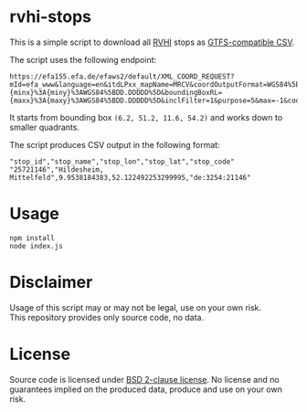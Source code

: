 # rvhi-stops

This is a simple script to download all [RVHI](http://www.rvhi-hildesheim.de) stops as [GTFS-compatible CSV](https://developers.google.com/transit/gtfs/reference/stops-file).

The script uses the following endpoint:

```
https://efa155.efa.de/efaws2/default/XML_COORD_REQUEST?mId=efa_www&language=en&itdLPxx_mapName=MRCV&coordOutputFormat=WGS84%5BGGZHTXX%5D&boundingBox=1&boundingBoxLU={minx}%3A{miny}%3AWGS84%5BDD.DDDDD%5D&boundingBoxRL={maxx}%3A{maxy}%3AWGS84%5BDD.DDDDD%5D&inclFilter=1&purpose=5&max=-1&coordListFormat=STRING&itdLPxx_mdvMapName=mdvMap_efaFullPanelMap&coordListOutputFormat=STRING&scale=13&outputFormat=JSON&type_1=STOP&inclDrawClasses_1=
```

It starts from bounding box `(6.2, 51.2, 11.6, 54.2)` and works down to smaller quadrants.

The script produces CSV output in the following format:

```
"stop_id","stop_name","stop_lon","stop_lat","stop_code"
"25721146","Hildesheim, Mittelfeld",9.9538184383,52.122492253299995,"de:3254:21146"
```

# Usage

```
npm install
node index.js
```

# Disclaimer

Usage of this script may or may not be legal, use on your own risk.  
This repository provides only source code, no data.

# License

Source code is licensed under [BSD 2-clause license](LICENSE). No license and no guarantees implied on the produced data, produce and use on your own risk.